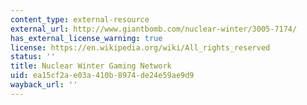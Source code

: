 ```yaml
---
content_type: external-resource
external_url: http://www.giantbomb.com/nuclear-winter/3005-7174/
has_external_license_warning: true
license: https://en.wikipedia.org/wiki/All_rights_reserved
status: ''
title: Nuclear Winter Gaming Network
uid: ea15cf2a-e03a-410b-8974-de24e59ae9d9
wayback_url: ''
---
```

